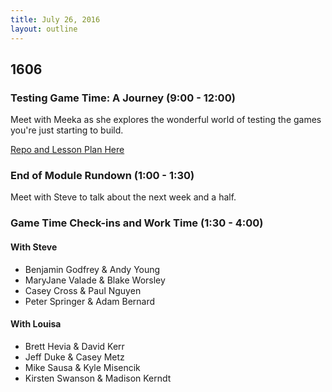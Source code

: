 ```yaml
---
title: July 26, 2016
layout: outline
---
```


## 1606

### Testing Game Time: A Journey (9:00 - 12:00)

Meet with Meeka as she explores the wonderful world of testing the games you're just starting to build.

[Repo and Lesson Plan Here](https://github.com/turingschool-examples/gametime-testing-journey)

### End of Module Rundown (1:00 - 1:30)

Meet with Steve to talk about the next week and a half.

### Game Time Check-ins and Work Time (1:30 - 4:00)

#### With Steve

- Benjamin Godfrey & Andy Young
- MaryJane Valade & Blake Worsley
- Casey Cross & Paul Nguyen
- Peter Springer & Adam Bernard

#### With Louisa

- Brett Hevia & David Kerr
- Jeff Duke & Casey Metz
- Mike Sausa & Kyle Misencik
- Kirsten Swanson & Madison Kerndt
